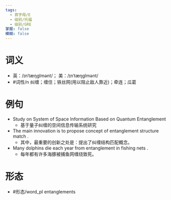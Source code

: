 ```yaml
---
tags:
  - 首字母/E
  - 级别/托福
  - 级别/GRE
掌握: false
模糊: false
---
```

# 词义
- 英：/ɪnˈtæŋɡlmənt/； 美：/ɪnˈtæŋɡlmənt/
- #词性/n  纠缠；缠住；铁丝网(用以阻止敌人靠近)；牵连；瓜葛
# 例句
- Study on System of Space Information Based on Quantum Entanglement
	- 基于量子纠缠的空间信息传输系统研究
- The main innovation is to propose concept of entanglement structure match .
	- 其中，最重要的创新之处是：提出了纠缠结构匹配概念。
- Many dolphins die each year from entanglement in fishing nets .
	- 每年都有许多海豚被捕鱼网缠绕致死。
# 形态
- #形态/word_pl entanglements
